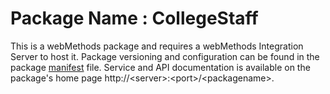 # Package Name : CollegeStaff
This is a webMethods package and requires a webMethods Integration Server to host it. Package versioning and configuration can be found in the package [manifest](./CollegeStaff/manifest.v3) file. Service and API documentation is available on the package's home page http://&lt;server&gt;:&lt;port&gt;/&lt;packagename>.
